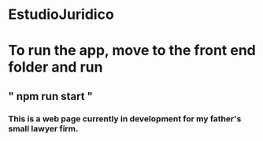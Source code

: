 # EstudioJuridico

# To run the app, move to the front end folder and run
## " npm run start "

### This is a web page currently in development for my father's small lawyer firm.

